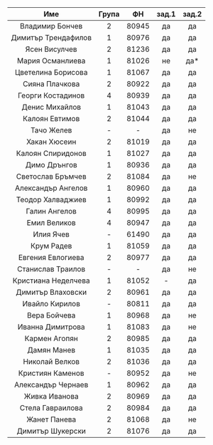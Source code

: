 |         Име         | Група |   ФН  | зад.1 | зад.2 |
|:-------------------:|:-----:|:-----:|:-----:|:-----:|
|   Владимир Бончев   |   2   | 80945 |   да  |   да  |
| Димитър Трендафилов |   1   | 80976 |   да  |   да  |
|    Ясен Висулчев    |   2   | 81236 |   да  |   да  |
|   Мария Османлиева  |   1   | 81026 |   не  |  да*  |
|  Цветелина Борисова |   1   | 81067 |   да  |   да  |
|    Сияна Плачкова   |   2   | 80922 |   да  |   да  |
|  Георги Костадинов  |   4   | 80939 |   да  |   да  |
|   Денис Михайлов    |   1   | 81043 |   да  |   да  |
|    Калоян Евтимов   |   2   | 81044 |   да  |   да  |
|      Тачо Желев     |   -   |   -   |   да  |   не  |
|     Хакан Хюсеин    |   2   | 81019 |   да  |   да  |
|  Калоян Спиридонов  |   1   | 81027 |   да  |   да  |
|     Димо Дрънгов    |   1   | 80936 |   да  |   да  |
|  Светослав Бръмчев  |   2   | 81084 |   да  |   не  |
|  Александър Ангелов |   1   | 80960 |   да  |   да  |
|  Теодор Халваджиев  |   1   | 80992 |   да  |   да  |
|    Галин Ангелов    |   4   | 80995 |   да  |   да  |
|     Емил Великов    |   4   | 80947 |   да  |   да  |
|      Илия Ячев      |   -   | 61490 |   да  |   да  |
|      Крум Радев     |   1   | 81059 |   да  |   да  |
|  Евгения Евлогиева  |   2   | 80977 |   да  |   да  |
|  Станислав Траилов  |   -   |   -   |   да  |   не  |
| Кристиана Неделчева |   1   | 81052 |   -   |   да  |
|  Димитър Влаховски  |   2   | 80961 |   да  |   да  |
|    Ивайло Кирилов   |   -   | 80811 |   да  |   да  |
|     Вера Бойчева    |   1   | 80968 |   да  |   не  |
|   Иванна Димитрова  |   1   | 81083 |   да  |   не  |
|     Кармен Агопян   |   2   | 80985 |   да  |   да  |
|     Дамян Манев     |   1   | 81035 |   да  |   да  |
|    Николай Велков   |   2   | 81036 |   да  |   да  |
|   Кристиян Каменов  |   -   | 80952 |   да  |   не  |
|  Александър Чернаев |   1   | 80962 |   да  |   да  |
|    Живка Иванова    |   2   | 80969 |   да  |   да  |
|   Стела Гавраилова  |   2   | 80984 |   да  |   да  |
|     Жанет Панева    |   2   | 81068 |   да  |   не  |
|   Димитър Шукерски  |   2   | 81076 |   да  |   да  |
